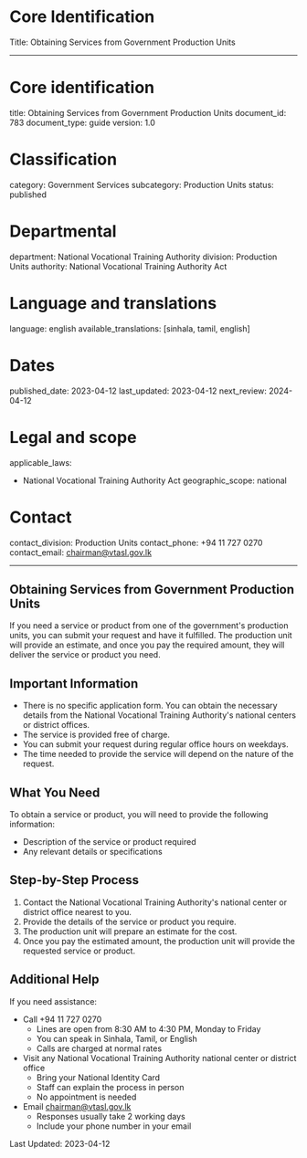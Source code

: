 # Core Identification
Title: Obtaining Services from Government Production Units

---
# Core identification
title: Obtaining Services from Government Production Units
document_id: 783
document_type: guide
version: 1.0

# Classification
category: Government Services
subcategory: Production Units
status: published

# Departmental
department: National Vocational Training Authority
division: Production Units
authority: National Vocational Training Authority Act

# Language and translations
language: english
available_translations: [sinhala, tamil, english]

# Dates
published_date: 2023-04-12
last_updated: 2023-04-12
next_review: 2024-04-12

# Legal and scope
applicable_laws:
 - National Vocational Training Authority Act
geographic_scope: national

# Contact
contact_division: Production Units
contact_phone: +94 11 727 0270
contact_email: chairman@vtasl.gov.lk

---

## Obtaining Services from Government Production Units

If you need a service or product from one of the government's production units, you can submit your request and have it fulfilled. The production unit will provide an estimate, and once you pay the required amount, they will deliver the service or product you need.

## Important Information

- There is no specific application form. You can obtain the necessary details from the National Vocational Training Authority's national centers or district offices.
- The service is provided free of charge.
- You can submit your request during regular office hours on weekdays.
- The time needed to provide the service will depend on the nature of the request.

## What You Need

To obtain a service or product, you will need to provide the following information:
- Description of the service or product required
- Any relevant details or specifications

## Step-by-Step Process

1. Contact the National Vocational Training Authority's national center or district office nearest to you.
2. Provide the details of the service or product you require.
3. The production unit will prepare an estimate for the cost.
4. Once you pay the estimated amount, the production unit will provide the requested service or product.

## Additional Help

If you need assistance:
- Call +94 11 727 0270
    - Lines are open from 8:30 AM to 4:30 PM, Monday to Friday
    - You can speak in Sinhala, Tamil, or English
    - Calls are charged at normal rates
- Visit any National Vocational Training Authority national center or district office
    - Bring your National Identity Card
    - Staff can explain the process in person
    - No appointment is needed
- Email chairman@vtasl.gov.lk
    - Responses usually take 2 working days
    - Include your phone number in your email

Last Updated: 2023-04-12
